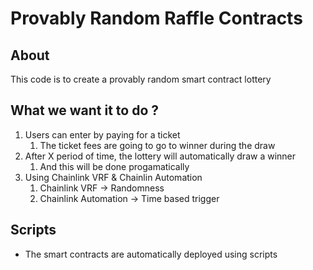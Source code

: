 # Provably Random Raffle Contracts

## About
This code is to create a provably random smart contract lottery

## What we want it to do ?
1. Users can enter by paying for a ticket
    1. The ticket fees are going to go to winner during the draw
2. After X period of time, the lottery will automatically draw a winner
    1. And this will be done progamatically
3. Using Chainlink VRF & Chainlin Automation
    1. Chainlink VRF -> Randomness
    2. Chainlink Automation -> Time based trigger

## Scripts
- The smart contracts are automatically deployed using scripts